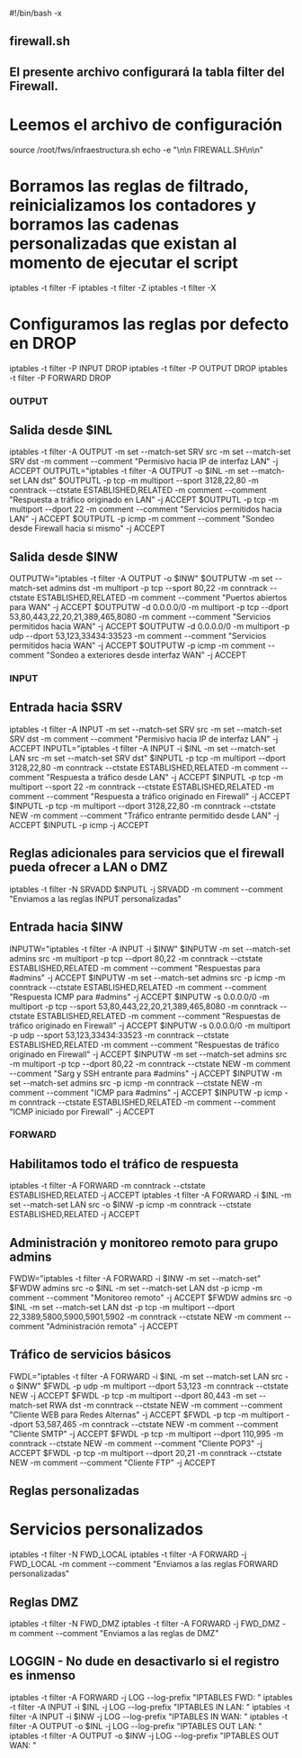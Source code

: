 #!/bin/bash -x 
## firewall.sh ## 
## El presente archivo configurará la tabla filter del Firewall.  
# Leemos el archivo de configuración 
source /root/fws/infraestructura.sh 
echo -e "\n\n FIREWALL.SH\n\n" 
# Borramos las reglas de filtrado, reinicializamos los contadores y borramos las cadenas personalizadas que existan al momento de ejecutar el script 
iptables -t filter -F 
iptables -t filter -Z 
iptables -t filter -X 
# Configuramos las reglas por defecto en DROP 
iptables -t filter -P INPUT   DROP 
iptables -t filter -P OUTPUT  DROP 
iptables -t filter -P FORWARD DROP 

### OUTPUT ### 

## Salida desde $INL 
iptables -t filter -A OUTPUT -m set --match-set SRV src -m set --match-set SRV dst -m comment --comment "Permisivo hacia IP de interfaz LAN" -j ACCEPT 
OUTPUTL="iptables -t filter -A OUTPUT -o $INL -m set --match-set LAN dst" 
$OUTPUTL -p tcp -m multiport --sport 3128,22,80 -m conntrack --ctstate ESTABLISHED,RELATED -m comment --comment "Respuesta a tráfico originado en LAN" -j ACCEPT 
$OUTPUTL -p tcp -m multiport --dport 22 -m comment --comment "Servicios permitidos hacia LAN" -j ACCEPT 
$OUTPUTL -p icmp -m comment --comment "Sondeo desde Firewall hacia si mismo" -j ACCEPT 

## Salida desde $INW 
OUTPUTW="iptables -t filter -A OUTPUT -o $INW"
$OUTPUTW -m set --match-set admins dst -m multiport -p tcp --sport 80,22 -m conntrack --ctstate ESTABLISHED,RELATED -m comment --comment "Puertos abiertos para WAN"  -j ACCEPT
$OUTPUTW -d 0.0.0.0/0 -m multiport -p tcp --dport 53,80,443,22,20,21,389,465,8080 -m comment --comment "Servicios permitidos hacia WAN"  -j ACCEPT
$OUTPUTW -d 0.0.0.0/0 -m multiport -p udp --dport 53,123,33434:33523 -m comment --comment "Servicios permitidos hacia WAN" -j ACCEPT
$OUTPUTW -p icmp -m comment --comment "Sondeo a exteriores desde interfaz WAN" -j ACCEPT 

### INPUT ### 
## Entrada hacia $SRV
iptables -t filter -A INPUT -m set --match-set SRV src -m set --match-set SRV dst -m comment --comment "Permisivo hacia IP de interfaz LAN" -j ACCEPT
INPUTL="iptables -t filter -A INPUT -i $INL -m set --match-set LAN src -m set --match-set SRV dst" 
$INPUTL -p tcp -m multiport --dport 3128,22,80 -m conntrack --ctstate ESTABLISHED,RELATED -m comment --comment "Respuesta a tráfico desde LAN" -j ACCEPT
$INPUTL -p tcp -m multiport --sport 22 -m conntrack --ctstate ESTABLISHED,RELATED -m comment --comment "Respuesta a tráfico originado en Firewall" -j ACCEPT
$INPUTL -p tcp -m multiport --dport 3128,22,80 -m conntrack --ctstate NEW -m comment --comment "Tráfico entrante permitido desde LAN" -j ACCEPT 
$INPUTL -p icmp -j ACCEPT 

## Reglas adicionales para servicios que el firewall pueda ofrecer a LAN o DMZ
iptables -t filter -N SRVADD
$INPUTL -j SRVADD -m comment --comment "Enviamos a las reglas INPUT personalizadas"

## Entrada hacia $INW
INPUTW="iptables -t filter -A INPUT -i $INW"
$INPUTW -m set --match-set admins src -m multiport -p tcp --dport 80,22 -m conntrack --ctstate ESTABLISHED,RELATED -m comment --comment "Respuestas para #admins" -j ACCEPT 
$INPUTW -m set --match-set admins src -p icmp -m conntrack --ctstate ESTABLISHED,RELATED -m comment --comment "Respuesta ICMP para #admins" -j ACCEPT
$INPUTW -s 0.0.0.0/0 -m multiport -p tcp --sport 53,80,443,22,20,21,389,465,8080 -m conntrack --ctstate ESTABLISHED,RELATED -m comment --comment "Respuestas de tráfico originado en Firewall" -j ACCEPT 
$INPUTW -s 0.0.0.0/0 -m multiport -p udp --sport 53,123,33434:33523 -m conntrack --ctstate ESTABLISHED,RELATED -m comment --comment "Respuestas de tráfico originado en Firewall" -j ACCEPT 
$INPUTW -m set --match-set admins src -m multiport -p tcp --dport 80,22 -m conntrack --ctstate NEW -m comment --comment "Sarg y SSH entrante para #admins" -j ACCEPT
$INPUTW -m set --match-set admins src -p icmp -m conntrack --ctstate NEW -m comment --comment "ICMP para #admins" -j ACCEPT
$INPUTW -p icmp -m conntrack --ctstate ESTABLISHED,RELATED -m comment --comment "ICMP iniciado por Firewall" -j ACCEPT

### FORWARD ###

## Habilitamos todo el tráfico de respuesta
iptables -t filter -A FORWARD -m conntrack --ctstate ESTABLISHED,RELATED -j ACCEPT
iptables -t filter -A FORWARD -i $INL -m set --match-set LAN src -o $INW -p icmp -m conntrack --ctstate ESTABLISHED,RELATED  -j ACCEPT

## Administración y monitoreo remoto para grupo admins
FWDW="iptables -t filter -A FORWARD -i $INW -m set --match-set"
$FWDW admins src -o $INL -m set --match-set LAN dst -p icmp -m comment --comment "Monitoreo remoto" -j ACCEPT
$FWDW admins src -o $INL -m set --match-set LAN dst -p tcp -m multiport --dport 22,3389,5800,5900,5901,5902 -m conntrack --ctstate NEW -m comment --comment "Administración remota" -j ACCEPT

## Tráfico de servicios básicos
FWDL="iptables -t filter -A FORWARD -i $INL -m set --match-set LAN src -o $INW"
$FWDL -p udp -m multiport --dport 53,123 -m conntrack --ctstate NEW -j ACCEPT
$FWDL -p tcp -m multiport --dport 80,443  -m set --match-set RWA dst -m conntrack --ctstate NEW -m comment --comment "Cliente WEB para Redes Alternas" -j ACCEPT
$FWDL -p tcp -m multiport --dport 53,587,465 -m conntrack --ctstate NEW -m comment --comment "Cliente SMTP" -j ACCEPT
$FWDL -p tcp -m multiport --dport 110,995 -m conntrack --ctstate NEW -m comment --comment "Cliente POP3" -j ACCEPT 
$FWDL -p tcp -m multiport --dport 20,21 -m conntrack --ctstate NEW -m comment --comment "Cliente FTP" -j ACCEPT 

## Reglas personalizadas
# Servicios personalizados
iptables -t filter -N FWD_LOCAL
iptables -t filter -A FORWARD -j FWD_LOCAL -m comment --comment "Enviamos a las reglas FORWARD personalizadas"

## Reglas DMZ
iptables -t filter -N FWD_DMZ
iptables -t filter -A FORWARD -j FWD_DMZ -m comment --comment "Enviamos a las reglas de DMZ"

## LOGGIN - No dude en desactivarlo si el registro es inmenso
iptables -t filter -A FORWARD -j LOG --log-prefix "IPTABLES FWD: "
iptables -t filter -A INPUT -i $INL -j LOG --log-prefix "IPTABLES IN LAN: "
iptables -t filter -A INPUT -i $INW -j LOG --log-prefix "IPTABLES IN WAN: "
iptables -t filter -A OUTPUT -o $INL -j LOG --log-prefix "IPTABLES OUT LAN: "
iptables -t filter -A OUTPUT -o $INW -j LOG --log-prefix "IPTABLES OUT WAN: "
